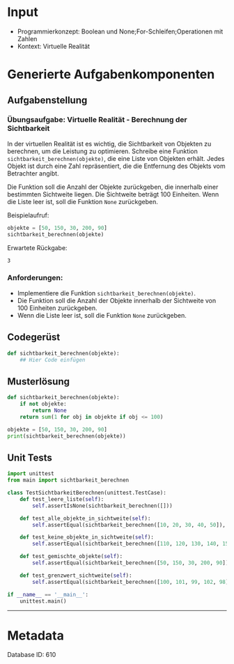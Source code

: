 # Input
- Programmierkonzept: Boolean und None;For-Schleifen;Operationen mit Zahlen
- Kontext: Virtuelle Realität

# Generierte Aufgabenkomponenten
## Aufgabenstellung
### Übungsaufgabe: Virtuelle Realität - Berechnung der Sichtbarkeit

In der virtuellen Realität ist es wichtig, die Sichtbarkeit von Objekten zu berechnen, um die Leistung zu optimieren. Schreibe eine Funktion `sichtbarkeit_berechnen(objekte)`, die eine Liste von Objekten erhält. Jedes Objekt ist durch eine Zahl repräsentiert, die die Entfernung des Objekts vom Betrachter angibt. 

Die Funktion soll die Anzahl der Objekte zurückgeben, die innerhalb einer bestimmten Sichtweite liegen. Die Sichtweite beträgt 100 Einheiten. Wenn die Liste leer ist, soll die Funktion `None` zurückgeben.

Beispielaufruf:
```python
objekte = [50, 150, 30, 200, 90]
sichtbarkeit_berechnen(objekte)
```
Erwartete Rückgabe:
```
3
```

### Anforderungen:
- Implementiere die Funktion `sichtbarkeit_berechnen(objekte)`.
- Die Funktion soll die Anzahl der Objekte innerhalb der Sichtweite von 100 Einheiten zurückgeben.
- Wenn die Liste leer ist, soll die Funktion `None` zurückgeben.

## Codegerüst
```python
def sichtbarkeit_berechnen(objekte):
    ## Hier Code einfügen
```

## Musterlösung
```python
def sichtbarkeit_berechnen(objekte):
    if not objekte:
        return None
    return sum(1 for obj in objekte if obj <= 100)

objekte = [50, 150, 30, 200, 90]
print(sichtbarkeit_berechnen(objekte))
```

## Unit Tests
```python
import unittest
from main import sichtbarkeit_berechnen

class TestSichtbarkeitBerechnen(unittest.TestCase):
    def test_leere_liste(self):
        self.assertIsNone(sichtbarkeit_berechnen([]))

    def test_alle_objekte_in_sichtweite(self):
        self.assertEqual(sichtbarkeit_berechnen([10, 20, 30, 40, 50]), 5)

    def test_keine_objekte_in_sichtweite(self):
        self.assertEqual(sichtbarkeit_berechnen([110, 120, 130, 140, 150]), 0)

    def test_gemischte_objekte(self):
        self.assertEqual(sichtbarkeit_berechnen([50, 150, 30, 200, 90]), 3)

    def test_grenzwert_sichtweite(self):
        self.assertEqual(sichtbarkeit_berechnen([100, 101, 99, 102, 98]), 3)

if __name__ == '__main__':
    unittest.main()
```
___
# Metadata
Database ID: 610
